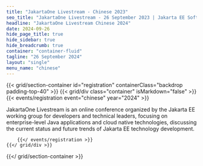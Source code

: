 ```yaml
---
title: "JakartaOne Livestream - Chinese 2023"
seo_title: "JakartaOne Livestream - 26 September 2023 | Jakarta EE Software | Cloud Native"
headline: "JakartaOne Livestream Chinese 2024"
date: 2024-09-26 
hide_page_title: true
hide_sidebar: true
hide_breadcrumb: true
container: "container-fluid"
tagline: "26 September 2024"
layout: "single"
menu_name: "chinese"
---
```


<!-- Registration section -->

{{< grid/section-container id="registration" containerClass="backdrop padding-top-40" >}}
    {{< grid/div class="container" isMarkdown="false" >}}
        {{< events/registration event="chinese" year="2024" >}}

JakartaOne Livestream is an online conference organized by the Jakarta EE
working group for developers and technical leaders, focusing on
enterprise-level Java applications and cloud native technologies, discussing
the current status and future trends of Jakarta EE technology development.

		{{</ events/registration >}}
    {{</ grid/div >}}
{{</ grid/section-container >}}

